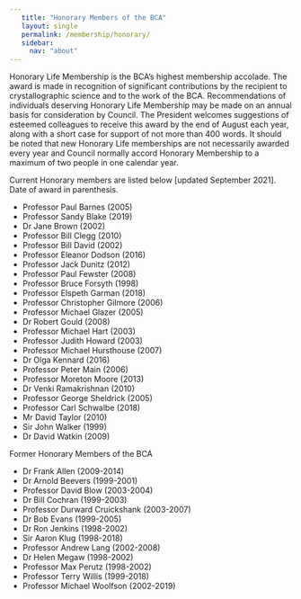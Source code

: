 ```yaml
---
   title: "Honorary Members of the BCA"
   layout: single
   permalink: /membership/honorary/
   sidebar:
     nav: "about"
---
```



Honorary Life Membership is the BCA’s highest membership accolade. The award is made in recognition of significant contributions by the recipient to crystallographic science and to the work of the BCA. Recommendations of individuals deserving Honorary Life Membership may be made on an annual basis for consideration by Council. The President welcomes suggestions of esteemed colleagues to receive this award by the end of August each year, along with a short case for support of not more than 400 words. It should be noted that new Honorary Life memberships are not necessarily awarded every year and Council normally accord Honorary Membership to a maximum of two people in one calendar year.

Current Honorary members are listed below [updated September 2021]. Date of award in parenthesis.

-    Professor Paul Barnes (2005)
-    Professor Sandy Blake (2019)
-    Dr Jane Brown (2002)
-    Professor Bill Clegg (2010)
-    Professor Bill David (2002)
-    Professor Eleanor Dodson (2016)
-    Professor Jack Dunitz (2012)
-    Professor Paul Fewster (2008)
-    Professor Bruce Forsyth (1998)
-    Professor Elspeth Garman (2018)
-    Professor Christopher Gilmore (2006)
-    Professor Michael Glazer (2005)
-    Dr Robert Gould (2008)
-    Professor Michael Hart (2003)
-    Professor Judith Howard (2003)
-    Professor Michael Hursthouse (2007)
-    Dr Olga Kennard (2016)
-    Professor Peter Main (2006)
-    Professor Moreton Moore (2013)
-    Dr Venki Ramakrishnan (2010)
-    Professor George Sheldrick (2005)
-    Professor Carl Schwalbe (2018)
-    Mr David Taylor (2010)
-    Sir John Walker (1999)
-    Dr David Watkin (2009)

Former Honorary Members of the BCA

-    Dr Frank Allen (2009-2014)
-    Dr Arnold Beevers (1999-2001)
-    Professor David Blow (2003-2004)
-    Dr Bill Cochran (1999-2003)
-    Professor Durward Cruickshank (2003-2007)
-    Dr Bob Evans (1999-2005)
-    Dr Ron Jenkins (1998-2002)
-    Sir Aaron Klug (1998-2018)
-    Professor Andrew Lang (2002-2008)
-    Dr Helen Megaw (1998-2002)
-    Professor Max Perutz (1998-2002)
-    Professor Terry Willis (1999-2018)
-    Professor Michael Woolfson (2002-2019)

